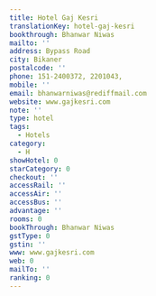 ```yaml
---
title: Hotel Gaj Kesri
translationKey: hotel-gaj-kesri
bookthrough: Bhanwar Niwas
mailto: ''
address: Bypass Road
city: Bikaner
postalcode: ''
phone: 151-2400372, 2201043,
mobile: ''
email: bhanwarniwas@rediffmail.com
website: www.gajkesri.com
note: ''
type: hotel
tags:
  - Hotels
category:
  - H
showHotel: 0
starCategory: 0
checkout: ''
accessRail: ''
accessAir: ''
accessBus: ''
advantage: ''
rooms: 0
bookThrough: Bhanwar Niwas
gstType: 0
gstin: ''
www: www.gajkesri.com
web: 0
mailTo: ''
ranking: 0
---
```







